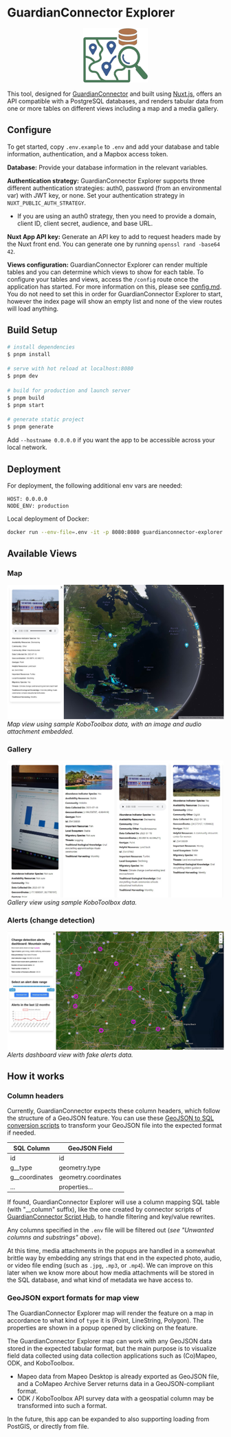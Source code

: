 # GuardianConnector Explorer

<p align="center">
  <img src="docs/gcexplorer.png" alt="GC Explorer" width="150"/>
</p>

This tool, designed for [GuardianConnector](https://guardianconnector.net) and built using [Nuxt.js](https://nuxt.com/), offers an API compatible with a PostgreSQL databases, and renders tabular data from one or more tables on different views including a map and a media gallery.

## Configure

To get started, copy `.env.example` to `.env` and add your database and table information, authentication, and a Mapbox access token.

**Database:** Provide your database information in the relevant variables.

**Authentication strategy:** GuardianConnector Explorer supports three different authentication strategies: auth0, password (from an environmental var) with JWT key, or none. Set your authentication strategy in `NUXT_PUBLIC_AUTH_STRATEGY`.

* If you are using an auth0 strategy, then you need to provide a domain, client ID, client secret, audience, and base URL.

**Nuxt App API key:** Generate an API key to add to request headers made by the Nuxt front end. You can generate one by running `openssl rand -base64 42`.

**Views configuration:** GuardianConnector Explorer can render multiple tables and you can determine which views to show for each table. To configure your tables and views, access the `/config` route once the application has started. For more information on this, please see [config.md](docs/config.md). You do not need to set this in order for GuardianConnector Explorer to start, however the index page will show an empty list and none of the view routes will load anything.

## Build Setup

```bash
# install dependencies
$ pnpm install

# serve with hot reload at localhost:8080
$ pnpm dev

# build for production and launch server
$ pnpm build
$ pnpm start

# generate static project
$ pnpm generate
```

Add `--hostname 0.0.0.0` if you want the app to be accessible across your local network.

## Deployment

For deployment, the following additional env vars are needed:

```
HOST: 0.0.0.0
NODE_ENV: production
```

Local deployment of Docker:

```sh
docker run --env-file=.env -it -p 8080:8080 guardianconnector-explorer:latest
```

## Available Views

### **Map**

![GuardianConnector Map with KoboToolbox data](docs/GuardianConnector-Map.jpg)
_Map view using sample KoboToolbox data, with an image and audio attachment embedded._

### **Gallery**

![GuardianConnector Gallery with KoboToolbox data](docs/GuardianConnector-Gallery.jpg)
_Gallery view using sample KoboToolbox data._

### **Alerts (change detection)**

![GuardianConnector Alerts with change detection data](docs/GuardianConnector-Alerts.jpg)
_Alerts dashboard view with fake alerts data._

## How it works

### Column headers ###

Currently, GuardianConnector expects these column headers, which follow the structure of a GeoJSON feature. You can use these [GeoJSON to SQL conversion scripts](https://github.com/rudokemper/geojson-csv-sql-conversion-tools) to transform your GeoJSON file into the expected format if needed.

| SQL Column | GeoJSON Field |
|------------|---------------|
| id         | id            |
| g\_\_type    | geometry.type |
| g\_\_coordinates | geometry.coordinates |
| ...     | properties... |

If found, GuardianConnector Explorer will use a column mapping SQL table (with "__column" suffix), like the one created by connector scripts of [GuardianConnector Script Hub](https://github.com/ConservationMetrics/gc-scripts-hub), to handle filtering and key/value rewrites.

 Any columns specified in the `.env` file will be filtered out (*see "Unwanted columns and substrings" above*).

At this time, media attachments in the popups are handled in a somewhat brittle way by embedding any strings that end in the expected photo, audio, or video file ending (such as `.jpg`, `.mp3`, or `.mp4`). We can improve on this later when we know more about how media attachments will be stored in the SQL database, and what kind of metadata we have access to.

### GeoJSON export formats for map view ###

The GuardianConnector Explorer map will render the feature on a map in accordance to what kind of `type` it is (Point, LineString, Polygon). The properties are shown in a popup opened by clicking on the feature.

The GuardianConnector Explorer map can work with any GeoJSON data stored in the expected tabular format, but the main purpose is to visualize field data collected using data collection applications such as (Co)Mapeo, ODK, and KoboToolbox. 

* Mapeo data from Mapeo Desktop is already exported as GeoJSON file, and a CoMapeo Archive Server returns data in a GeoJSON-compliant format.
* ODK / KoboToolbox API survey data with a geospatial column may be transformed into such a format.

In the future, this app can be expanded to also supporting loading from PostGIS, or directly from file.